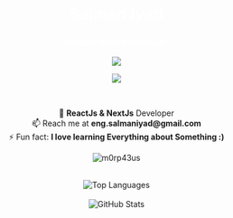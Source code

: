 <h1 align="center" style="color: white;">Salman Iyad</h1>
<h3 align="center" style="color: white;">NextJs Web Developer</h3>

<!--
[![wakatime](https://wakatime.com/badge/user/8bfe825c-8d08-480c-b144-2db0d5ec5057.svg)](https://wakatime.com/@8bfe825c-8d08-480c-b144-2db0d5ec5057)
-->

<p align="center">
  <a href="https://skillicons.dev">
    <img src="https://skillicons.dev/icons?i=js,react,nodejs,nextjs,redux,electron,tailwind,threejs,vercel,vite,vscode,postman,materialui,figma&perline=8" />
  </a>
</p>

<p align='center'>
    <img src="https://gidigi.com/cdn/love.gif">
</p>

<br/>

<p align="center">
  🌱 <b>ReactJs & NextJs</b> Developer<br>
  📫 Reach me at <b>eng.salmaniyad@gmail.com</b><br>
  ⚡ Fun fact: <b>I love learning Everything about Something :)</b>
</p>

<p align="center">
  <img src="https://github-readme-streak-stats.herokuapp.com/?user=Awad2002&theme=black-ice&hide_border=true&stroke=0000&background=0D1117&ring=e05397&fire=e05397&currStreakLabel=e05397&bg_color=30,e96443,904e95&title_color=fff&text_color=fff" alt="m0rp43us" />
</p>

<br/>
<div align="center">
  <img align="center" alt="Top Languages" src="https://github-readme-stats.vercel.app/api/top-langs/?username=salmaniyad&layout=compact&theme=radical&bg_color=30,0d0d0d,191919&title_color=fff&text_color=fff&icon_color=79ff97" />
</div>
<br/>
<div align="center">
  <img align="center" alt="GitHub Stats" src="https://github-readme-stats.vercel.app/api?username=salmaniyad&show_icons=true&theme=radical&bg_color=30,0d0d0d,191919&title_color=fff&text_color=fff&icon_color=79ff97" />
</div>



